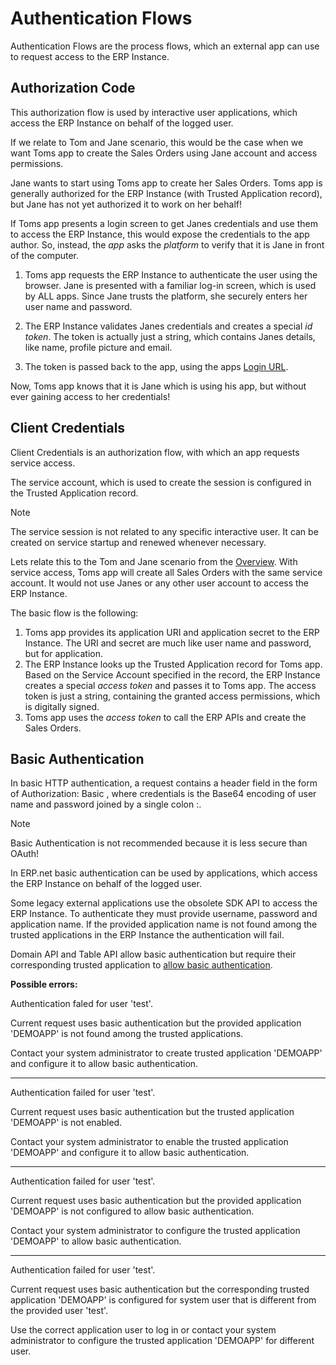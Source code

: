 # Authentication Flows

Authentication Flows are the process flows, which an external app can use to request access to the ERP Instance.

## Authorization Code

This authorization flow is used by interactive user applications, which access the ERP Instance on behalf of the logged user.

If we relate to Tom and Jane scenario, this would be the case when we want Toms app to create the Sales Orders using Jane account and access permissions.

Jane wants to start using Toms app to create her Sales Orders.
Toms app is generally authorized for the ERP Instance (with Trusted Application record), but Jane has not yet authorized it to work on her behalf!

If Toms app presents a login screen to get Janes credentials and use them to access the ERP Instance, this would expose the credentials to the app author.
So, instead, the *app* asks the *platform* to verify that it is Jane in front of the computer.

1. Toms app requests the ERP Instance to authenticate the user using the browser.
Jane is presented with a familiar log-in screen, which is used by ALL apps.
Since Jane trusts the platform, she securely enters her user name and password.

1. The ERP Instance validates Janes credentials and creates a special *id token*.
The token is actually just a string, which contains Janes details, like name, profile picture and email.

1. The token is passed back to the app, using the apps [Login URL](trusted-applications.md#impersonate-login-url).

Now, Toms app knows that it is Jane which is using his app, but without ever gaining access to her credentials!

## Client Credentials

Client Credentials is an authorization flow, with which an app requests service access.

The service account, which is used to create the session is configured in the Trusted Application record.

> [!note]
> The service session is not related to any specific interactive user. It can be created on service startup and renewed whenever necessary.

Lets relate this to the Tom and Jane scenario from the [Overview](index.md).
With service access, Toms app will create all Sales Orders with the same service account.
It would not use Janes or any other user account to access the ERP Instance.

The basic flow is the following:

1. Toms app provides its application URI and application secret to the ERP Instance.
The URI and secret are much like user name and password, but for application.
1. The ERP Instance looks up the Trusted Application record for Toms app.
Based on the Service Account specified in the record, the ERP Instance creates a special *access token* and passes it to Toms app.
The access token is just a string, containing the granted access permissions, which is digitally signed.
1. Toms app uses the *access token* to call the ERP APIs and create the Sales Orders.

## Basic Authentication

In basic HTTP authentication, a request contains a header field in the form of Authorization: Basic <credentials>, where credentials is the Base64 encoding of user name and password joined by a single colon :.
  
> [!note]
> Basic Authentication is not recommended because it is less secure than OAuth!
  
In ERP.net basic authentication can be used by applications, which access the ERP Instance on behalf of the logged user.
  
Some legacy external applications use the obsolete SDK API to access the ERP Instance. To authenticate they must provide username, password and application name. If the provided application name is not found among the trusted applications in the ERP Instance the authentication will fail.
  
Domain API and Table API allow basic authentication but require their corresponding trusted application to [allow basic authentication](trusted-applications.md#basic-authentication-allowed).
  
**Possible errors:**
    
Authentication faled for user 'test'.
 
Current request uses basic authentication but the provided application 'DEMOAPP' is not found among the trusted applications.
  
Contact your system administrator to create trusted application 'DEMOAPP' and configure it to allow basic authentication.

---

Authentication failed for user 'test'.
 
Current request uses basic authentication but the trusted application 'DEMOAPP' is not enabled.
 
Contact your system administrator to enable the trusted application 'DEMOAPP' and configure it to allow basic authentication.

---

Authentication failed for user 'test'.
 
Current request uses basic authentication but the provided application 'DEMOAPP' is not configured to allow basic authentication.

Contact your system administrator to configure the trusted application 'DEMOAPP' to allow basic authentication.

---

Authentication failed for user 'test'.

Current request uses basic authentication but the corresponding trusted application 'DEMOAPP' is configured for system user that is different from the provided user 'test'.

Use the correct application user to log in or contact your system administrator to configure the trusted application 'DEMOAPP' for different user.  
  
